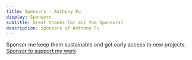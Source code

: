 ```yaml
---
title: Sponsors - Anthony Fu
display: Sponsors
subtitle: Great thanks for all the Sponsors!
description: Sponsors of Anthony Fu
---
```


<!-- @layout-full-width -->

<div slide-up>

<div class="prose mx-auto">
  Sponsor me keep them sustainable and get early access to new projects.
</div>

<div text-center p6>
  <a
    href="https://github.com/sponsors/antfu" target="_blank" 
    mx-auto op50 px3 py2 rounded text-lg
    hover="op100 text-rose bg-rose/10" class="group border-none!" >
    <div i-carbon-favorite group-hover:i-carbon-favorite-filled />
    Sponsor to support my work
  </a>
</div>

</div>

<script setup>
import Sponsors from '../public/sponsors.svg?component'
</script>

<div slide-up animate-delay-200>
<Sponsors h-auto max-w-250 w-full mx-auto />
</div>
